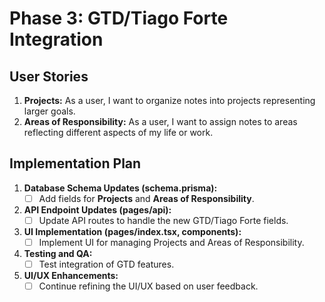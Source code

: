 # Phase 3: GTD/Tiago Forte Integration

## User Stories

1. **Projects:** As a user, I want to organize notes into projects representing larger goals.
2. **Areas of Responsibility:** As a user, I want to assign notes to areas reflecting different aspects of my life or work.

## Implementation Plan

1. **Database Schema Updates (schema.prisma):**
    - [ ] Add fields for **Projects** and **Areas of Responsibility**.

2. **API Endpoint Updates (pages/api):**
    - [ ] Update API routes to handle the new GTD/Tiago Forte fields.

3. **UI Implementation (pages/index.tsx, components):**
    - [ ] Implement UI for managing Projects and Areas of Responsibility.

4. **Testing and QA:**
    - [ ] Test integration of GTD features.

5. **UI/UX Enhancements:**
    - [ ] Continue refining the UI/UX based on user feedback.
